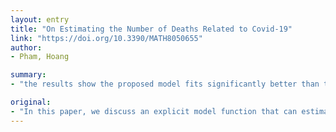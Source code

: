 ```yaml
---
layout: entry
title: "On Estimating the Number of Deaths Related to Covid-19"
link: "https://doi.org/10.3390/MATH8050655"
author:
- Pham, Hoang

summary:
- "the results show the proposed model fits significantly better than the other two related existing models based on the U.S. Covid-19 death data. The new model predicts that the maximum total number of deaths will be approximately 62,100 across the United States due to the virus. If there is a significant change in the coming days due to various testing strategies, social-distancing policies, or a stay-home policy, the predicted death toll will definitely change."

original:
- "In this paper, we discuss an explicit model function that can estimate the total number of deaths in the population, and particularly, estimate the cumulative number of deaths in the United States due to the current Covid-19 virus. We compare the modeling results to two related existing models based on a new criteria and several existing criteria for model selection. The results show the proposed model fits significantly better than the other two related models based on the U.S. Covid-19 death data. We observe that the errors of the fitted data and the predicted data points on the total number of deaths in the U.S. on the last available data point and the next coming day are less than 0.5% and 2.0%, respectively. The results show very encouraging predictability for the model. The new model predicts that the maximum total number of deaths will be approximately 62,100 across the United States due to the Covid-19 virus, and with a 95% confidence that the expected total death toll will be between 60,951 and 63,249 deaths based on the data until 22 April, 2020. If there is a significant change in the coming days due to various testing strategies, social-distancing policies, the reopening of community strategies, or a stay-home policy, the predicted death tolls will definitely change. Future work can be explored further to apply the proposed model to global Covid-19 death data and to other applications, including human population mortality, the spread of disease, and different topics such as movie reviews in recommender systems."
---
```


